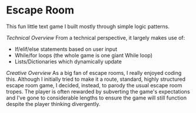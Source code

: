 # Escape Room

This fun little text game I built mostly through simple logic patterns.

*Technical Overview*
From a technical perspective, it largely makes use of:
* If/elif/else statements based on user input
* While/for loops (the whole game is one giant While loop)
* Lists/Dictionaries which dynamically update

*Creative Overview*
As a big fan of escape rooms, I really enjoyed coding this.  Although I initially tried to make it a route, standard, highly structured escape room game, I decided, instead, to parody the usual escape room tropes.  The player is often rewarded by subverting the game's expectations and I've gone to considerable lengths to ensure the game will still function despite the player thinking divergently.
